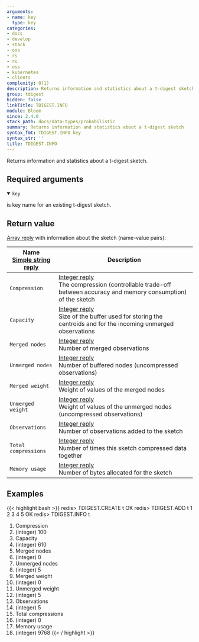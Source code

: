 ```yaml
---
arguments:
- name: key
  type: key
categories:
- docs
- develop
- stack
- oss
- rs
- rc
- oss
- kubernetes
- clients
complexity: O(1)
description: Returns information and statistics about a t-digest sketch
group: tdigest
hidden: false
linkTitle: TDIGEST.INFO
module: Bloom
since: 2.4.0
stack_path: docs/data-types/probabilistic
summary: Returns information and statistics about a t-digest sketch
syntax_fmt: TDIGEST.INFO key
syntax_str: ''
title: TDIGEST.INFO
---
```

Returns information and statistics about a t-digest sketch.

## Required arguments

<details open><summary><code>key</code></summary> 

is key name for an existing t-digest sketch.
</details>

## Return value

[Array reply](/docs/reference/protocol-spec#arrays) with information about the sketch (name-value pairs):

| Name<br>[Simple string reply](/docs/reference/protocol-spec#simple-strings) | Description
| ---------------------------- | -
| `Compression`        | [Integer reply](/docs/reference/protocol-spec#integers)<br> The compression (controllable trade-off between accuracy and memory consumption) of the sketch 
| `Capacity`           | [Integer reply](/docs/reference/protocol-spec#integers)<br> Size of the buffer used for storing the centroids and for the incoming unmerged observations
| `Merged nodes`       | [Integer reply](/docs/reference/protocol-spec#integers)<br> Number of merged observations
| `Unmerged nodes`     | [Integer reply](/docs/reference/protocol-spec#integers)<br> Number of buffered nodes (uncompressed observations)
| `Merged weight`      | [Integer reply](/docs/reference/protocol-spec#integers)<br> Weight of values of the merged nodes
| `Unmerged weight`    | [Integer reply](/docs/reference/protocol-spec#integers)<br> Weight of values of the unmerged nodes (uncompressed observations)
| `Observations`       | [Integer reply](/docs/reference/protocol-spec#integers)<br> Number of observations added to the sketch
| `Total compressions` | [Integer reply](/docs/reference/protocol-spec#integers)<br> Number of times this sketch compressed data together
| `Memory usage`       | [Integer reply](/docs/reference/protocol-spec#integers)<br> Number of bytes allocated for the sketch

## Examples

{{< highlight bash >}}
redis> TDIGEST.CREATE t
OK
redis> TDIGEST.ADD t 1 2 3 4 5
OK
redis> TDIGEST.INFO t
 1) Compression
 2) (integer) 100
 3) Capacity
 4) (integer) 610
 5) Merged nodes
 6) (integer) 0
 7) Unmerged nodes
 8) (integer) 5
 9) Merged weight
10) (integer) 0
11) Unmerged weight
12) (integer) 5
13) Observations
14) (integer) 5
15) Total compressions
16) (integer) 0
17) Memory usage
18) (integer) 9768
{{< / highlight >}}
